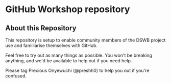 # GitHub Workshop repository  

## About this Repository

This repository is setup to enable community members of the DSWB project use and familiarise themselves with GitHub.

Feel free to try out as many things as possible. You won't be breaking anything, and we'd be available to help out if you need help.

Please tag Precious Onyewuchi (@preshh0) to help you out if you're confused.

